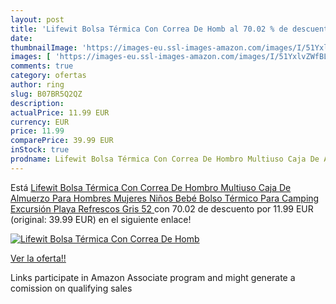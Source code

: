 ```yaml
---
layout: post
title: 'Lifewit Bolsa Térmica Con Correa De Homb al 70.02 % de descuento'
date: 
thumbnailImage: 'https://images-eu.ssl-images-amazon.com/images/I/51YxlvZWfBL._SL200_.jpg'
images: [ 'https://images-eu.ssl-images-amazon.com/images/I/51YxlvZWfBL._SL200_.jpg' ]
comments: true
category: ofertas
author: ring
slug: B07BR5Q2QZ
description:
actualPrice: 11.99 EUR
currency: EUR
price: 11.99
comparePrice: 39.99 EUR
inStock: true
prodname: Lifewit Bolsa Térmica Con Correa De Hombro Multiuso Caja De Almuerzo Para Hombres Mujeres Niños Bebé Bolso Térmico Para Camping Excursión Playa Refrescos  Gris 52 
---
```


Está [Lifewit Bolsa Térmica Con Correa De Hombro Multiuso Caja De Almuerzo Para Hombres Mujeres Niños Bebé Bolso Térmico Para Camping Excursión Playa Refrescos  Gris 52 ](https://www.amazon.es/dp/B07BR5Q2QZ/?tag=tolees-21) con 70.02 de descuento por 11.99 EUR (original: 39.99 EUR) en el siguiente enlace!

[![Lifewit Bolsa Térmica Con Correa De Homb](https://images-eu.ssl-images-amazon.com/images/I/51YxlvZWfBL._SL200_.jpg)](https://www.amazon.es/dp/B07BR5Q2QZ/?tag=tolees-21)

[Ver la oferta!!](https://www.amazon.es/dp/B07BR5Q2QZ/?tag=tolees-21)

Links participate in Amazon Associate program and might generate a comission on qualifying sales


